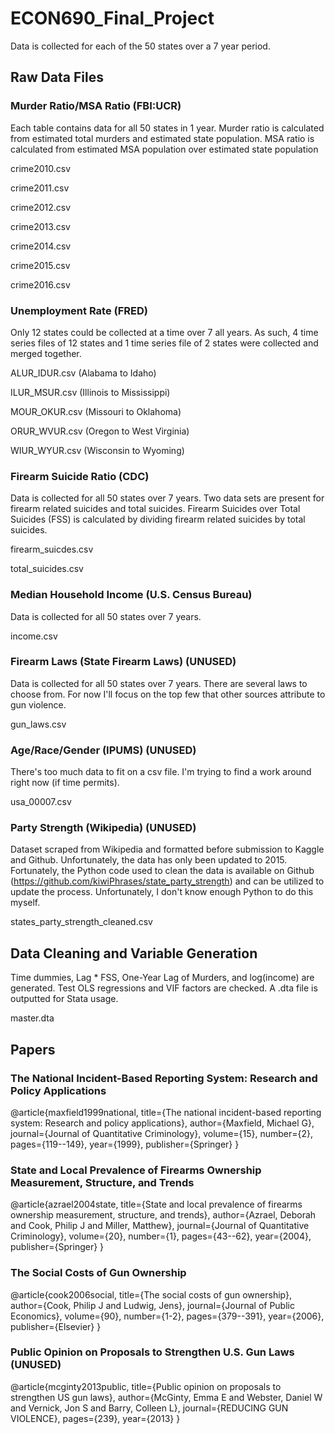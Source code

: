 # ECON690_Final_Project
Data is collected for each of the 50 states over a 7 year period.

## Raw Data Files

### Murder Ratio/MSA Ratio (FBI:UCR)
Each table contains data for all 50 states in 1 year.  Murder ratio is calculated from estimated total murders and estimated state population.  MSA ratio is calculated from estimated MSA population over estimated state population

crime2010.csv

crime2011.csv

crime2012.csv

crime2013.csv

crime2014.csv

crime2015.csv

crime2016.csv

### Unemployment Rate (FRED)
Only 12 states could be collected at a time over 7 all years.  As such, 4 time series files of 12 states and 1 time series file of 2 states were collected and merged together.

ALUR_IDUR.csv (Alabama to Idaho)

ILUR_MSUR.csv (Illinois to Mississippi)

MOUR_OKUR.csv (Missouri to Oklahoma)

ORUR_WVUR.csv (Oregon to West Virginia)

WIUR_WYUR.csv (Wisconsin to Wyoming)

### Firearm Suicide Ratio (CDC)
Data is collected for all 50 states over 7 years.  Two data sets are present for firearm related suicides and total suicides.  Firearm Suicides over Total Suicides (FSS) is calculated by dividing firearm related suicides by total suicides.

firearm_suicdes.csv

total_suicides.csv

### Median Household Income (U.S. Census Bureau)
Data is collected for all 50 states over 7 years.

income.csv

### Firearm Laws (State Firearm Laws) (UNUSED)
Data is collected for all 50 states over 7 years.  There are several laws to choose from.  For now I'll focus on the top few that other sources attribute to gun violence.

gun_laws.csv

### Age/Race/Gender (IPUMS) (UNUSED)
There's too much data to fit on a csv file.  I'm trying to find a work around right now (if time permits).

usa_00007.csv

### Party Strength (Wikipedia) (UNUSED)
Dataset scraped from Wikipedia and formatted before submission to Kaggle and Github.  Unfortunately, the data has only been updated to 2015.  Fortunately, the Python code used to clean the data is available on Github (https://github.com/kiwiPhrases/state_party_strength) and can be utilized to update the process.  Unfortunately, I don't know enough Python to do this myself.

states_party_strength_cleaned.csv

## Data Cleaning and Variable Generation
Time dummies, Lag * FSS, One-Year Lag of Murders, and log(income) are generated.  Test OLS regressions and VIF factors are checked.  A .dta file is outputted for Stata usage.

master.dta

## Papers

### The National Incident-Based Reporting System: Research and Policy Applications
@article{maxfield1999national,
  title={The national incident-based reporting system: Research and policy applications},
  author={Maxfield, Michael G},
  journal={Journal of Quantitative Criminology},
  volume={15},
  number={2},
  pages={119--149},
  year={1999},
  publisher={Springer}
}

### State and Local Prevalence of Firearms Ownership Measurement, Structure, and Trends
@article{azrael2004state,
  title={State and local prevalence of firearms ownership measurement, structure, and trends},
  author={Azrael, Deborah and Cook, Philip J and Miller, Matthew},
  journal={Journal of Quantitative Criminology},
  volume={20},
  number={1},
  pages={43--62},
  year={2004},
  publisher={Springer}
}

### The Social Costs of Gun Ownership
@article{cook2006social,
  title={The social costs of gun ownership},
  author={Cook, Philip J and Ludwig, Jens},
  journal={Journal of Public Economics},
  volume={90},
  number={1-2},
  pages={379--391},
  year={2006},
  publisher={Elsevier}
}

### Public Opinion on Proposals to Strengthen U.S. Gun Laws (UNUSED)
@article{mcginty2013public,
  title={Public opinion on proposals to strengthen US gun laws},
  author={McGinty, Emma E and Webster, Daniel W and Vernick, Jon S and Barry, Colleen L},
  journal={REDUCING GUN VIOLENCE},
  pages={239},
  year={2013}
}
